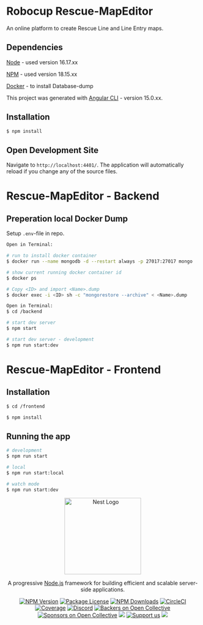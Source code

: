 # Robocup Rescue-MapEditor

An online platform to create Rescue Line and Line Entry maps.

## Dependencies

[Node](https://nodejs.org/en/) - used version 16.17.xx

[NPM](https://www.npmjs.com/) - used version 18.15.xx

[Docker](https://www.docker.com/) - to install Database-dump


This project was generated with [Angular CLI](https://github.com/angular/angular-cli) -  version 15.0.xx.

## Installation

```bash
$ npm install
```

## Open Development Site

Navigate to `http://localhost:4401/`. The application will automatically reload if you
change any of the source files.

# Rescue-MapEditor - Backend

## Preperation local Docker Dump

Setup `.env`-file in repo.

```bash
Open in Terminal:

# run to install docker container
$ docker run --name mongodb -d --restart always -p 27017:27017 mongo

# show current running docker container id
$ docker ps

# Copy <ID> and import <Name>.dump
$ docker exec -i <ID> sh -c "mongorestore --archive" < <Name>.dump
```

```bash
Open in Terminal:
$ cd /backend

# start dev server
$ npm start

# start dev server - development
$ npm run start:dev
```


# Rescue-MapEditor - Frontend

## Installation

```bash
$ cd /frontend

$ npm install
```

## Running the app

```bash
# development
$ npm run start

# local
$ npm run start:local

# watch mode
$ npm run start:dev

```

<p align="center">
  <a href="http://nestjs.com/" target="blank"><img src="https://nestjs.com/img/logo-small.svg" width="200" alt="Nest Logo" /></a>
</p>

[circleci-image]: https://img.shields.io/circleci/build/github/nestjs/nest/master?token=abc123def456
[circleci-url]: https://circleci.com/gh/nestjs/nest

  <p align="center">A progressive <a href="http://nodejs.org" target="_blank">Node.js</a> framework for building efficient and scalable server-side applications.</p>
    <p align="center">
<a href="https://www.npmjs.com/~nestjscore" target="_blank"><img src="https://img.shields.io/npm/v/@nestjs/core.svg" alt="NPM Version" /></a>
<a href="https://www.npmjs.com/~nestjscore" target="_blank"><img src="https://img.shields.io/npm/l/@nestjs/core.svg" alt="Package License" /></a>
<a href="https://www.npmjs.com/~nestjscore" target="_blank"><img src="https://img.shields.io/npm/dm/@nestjs/common.svg" alt="NPM Downloads" /></a>
<a href="https://circleci.com/gh/nestjs/nest" target="_blank"><img src="https://img.shields.io/circleci/build/github/nestjs/nest/master" alt="CircleCI" /></a>
<a href="https://coveralls.io/github/nestjs/nest?branch=master" target="_blank"><img src="https://coveralls.io/repos/github/nestjs/nest/badge.svg?branch=master#9" alt="Coverage" /></a>
<a href="https://discord.gg/G7Qnnhy" target="_blank"><img src="https://img.shields.io/badge/discord-online-brightgreen.svg" alt="Discord"/></a>
<a href="https://opencollective.com/nest#backer" target="_blank"><img src="https://opencollective.com/nest/backers/badge.svg" alt="Backers on Open Collective" /></a>
<a href="https://opencollective.com/nest#sponsor" target="_blank"><img src="https://opencollective.com/nest/sponsors/badge.svg" alt="Sponsors on Open Collective" /></a>
  <a href="https://paypal.me/kamilmysliwiec" target="_blank"><img src="https://img.shields.io/badge/Donate-PayPal-ff3f59.svg"/></a>
    <a href="https://opencollective.com/nest#sponsor"  target="_blank"><img src="https://img.shields.io/badge/Support%20us-Open%20Collective-41B883.svg" alt="Support us"></a>
  <a href="https://twitter.com/nestframework" target="_blank"><img src="https://img.shields.io/twitter/follow/nestframework.svg?style=social&label=Follow"></a>
</p>
  <!--[![Backers on Open Collective](https://opencollective.com/nest/backers/badge.svg)](https://opencollective.com/nest#backer)
  [![Sponsors on Open Collective](https://opencollective.com/nest/sponsors/badge.svg)](https://opencollective.com/nest#sponsor)-->
